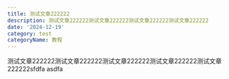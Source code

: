 ```yaml
---
title: 测试文章222222
description: 测试文章222222测试文章222222测试文章222222测试文章222222
date: '2024-12-19'
category: test
categoryName: 教程
---
```

测试文章222222测试文章222222测试文章222222测试文章222222测试文章222222sfdfa asdfa
